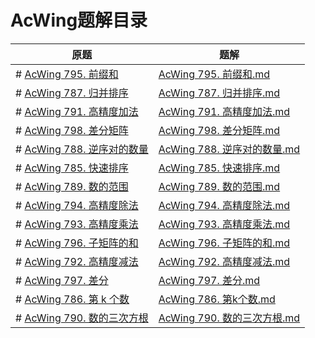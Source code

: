 # AcWing题解目录

| 原题 | 题解 |
| --- | --- |
| # [AcWing 795. 前缀和](https://www.acwing.com/problem/content/797/) | [AcWing 795. 前缀和.md](<https://github.com/palp1tate/AcWing/blob/master/markdown/AcWing 795. 前缀和.md>) |
| # [AcWing 787. 归并排序](https://www.acwing.com/problem/content/789/) | [AcWing 787. 归并排序.md](<https://github.com/palp1tate/AcWing/blob/master/markdown/AcWing 787. 归并排序.md>) |
| # [AcWing 791. 高精度加法](https://www.acwing.com/problem/content/description/793/) | [AcWing 791. 高精度加法.md](<https://github.com/palp1tate/AcWing/blob/master/markdown/AcWing 791. 高精度加法.md>) |
| # [AcWing 798. 差分矩阵](https://www.acwing.com/problem/content/800/) | [AcWing 798. 差分矩阵.md](<https://github.com/palp1tate/AcWing/blob/master/markdown/AcWing 798. 差分矩阵.md>) |
| # [AcWing 788. 逆序对的数量](https://www.acwing.com/problem/content/description/790/) | [AcWing 788. 逆序对的数量.md](<https://github.com/palp1tate/AcWing/blob/master/markdown/AcWing 788. 逆序对的数量.md>) |
| # [AcWing 785. 快速排序](https://www.acwing.com/problem/content/787/) | [AcWing 785. 快速排序.md](<https://github.com/palp1tate/AcWing/blob/master/markdown/AcWing 785. 快速排序.md>) |
| # [AcWing 789. 数的范围](https://www.acwing.com/problem/content/791/) | [AcWing 789. 数的范围.md](<https://github.com/palp1tate/AcWing/blob/master/markdown/AcWing 789. 数的范围.md>) |
| # [AcWing 794. 高精度除法](https://www.acwing.com/problem/content/796/) | [AcWing 794. 高精度除法.md](<https://github.com/palp1tate/AcWing/blob/master/markdown/AcWing 794. 高精度除法.md>) |
| # [AcWing 793. 高精度乘法](https://www.acwing.com/problem/content/description/795/) | [AcWing 793. 高精度乘法.md](<https://github.com/palp1tate/AcWing/blob/master/markdown/AcWing 793. 高精度乘法.md>) |
| # [AcWing 796. 子矩阵的和](https://www.acwing.com/problem/content/798/) | [AcWing 796. 子矩阵的和.md](<https://github.com/palp1tate/AcWing/blob/master/markdown/AcWing 796. 子矩阵的和.md>) |
| # [AcWing 792. 高精度减法](https://www.acwing.com/problem/content/description/794/) | [AcWing 792. 高精度减法.md](<https://github.com/palp1tate/AcWing/blob/master/markdown/AcWing 792. 高精度减法.md>) |
| # [AcWing 797. 差分](https://www.acwing.com/problem/content/799/) | [AcWing 797. 差分.md](<https://github.com/palp1tate/AcWing/blob/master/markdown/AcWing 797. 差分.md>) |
| # [AcWing 786. 第 k 个数](https://www.acwing.com/problem/content/788/) | [AcWing 786. 第k个数.md](<https://github.com/palp1tate/AcWing/blob/master/markdown/AcWing 786. 第k个数.md>) |
| # [AcWing 790. 数的三次方根](https://www.acwing.com/problem/content/792/) | [AcWing 790. 数的三次方根.md](<https://github.com/palp1tate/AcWing/blob/master/markdown/AcWing 790. 数的三次方根.md>) |
